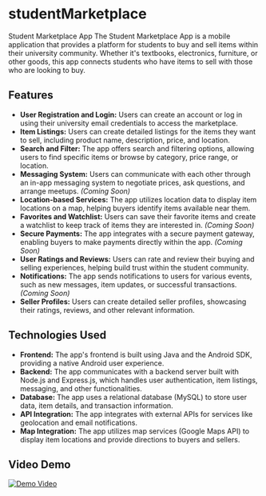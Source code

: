 # studentMarketplace

Student Marketplace App
The Student Marketplace App is a mobile application that provides a platform for students to buy and sell items within their university community. Whether it's textbooks, electronics, furniture, or other goods, this app connects students who have items to sell with those who are looking to buy.

## Features

- **User Registration and Login:** Users can create an account or log in using their university email credentials to access the marketplace.
- **Item Listings:** Users can create detailed listings for the items they want to sell, including product name, description, price, and location.
- **Search and Filter:** The app offers search and filtering options, allowing users to find specific items or browse by category, price range, or location.
- **Messaging System:** Users can communicate with each other through an in-app messaging system to negotiate prices, ask questions, and arrange meetups. *(Coming Soon)*
- **Location-based Services:** The app utilizes location data to display item locations on a map, helping buyers identify items available near them.
- **Favorites and Watchlist:** Users can save their favorite items and create a watchlist to keep track of items they are interested in. *(Coming Soon)*
- **Secure Payments:** The app integrates with a secure payment gateway, enabling buyers to make payments directly within the app. *(Coming Soon)*
- **User Ratings and Reviews:** Users can rate and review their buying and selling experiences, helping build trust within the student community.
- **Notifications:** The app sends notifications to users for various events, such as new messages, item updates, or successful transactions. *(Coming Soon)*
- **Seller Profiles:** Users can create detailed seller profiles, showcasing their ratings, reviews, and other relevant information.

## Technologies Used

- **Frontend:** The app's frontend is built using Java and the Android SDK, providing a native Android user experience.
- **Backend:** The app communicates with a backend server built with Node.js and Express.js, which handles user authentication, item listings, messaging, and other functionalities.
- **Database:** The app uses a relational database (MySQL) to store user data, item details, and transaction information.
- **API Integration:** The app integrates with external APIs for services like geolocation and email notifications.
- **Map Integration:** The app utilizes map services (Google Maps API) to display item locations and provide directions to buyers and sellers.

## Video Demo

[![Demo Video]()](https://icaddy.ma/studentMarket/ressources/upload/StudentMarket.mp4)



